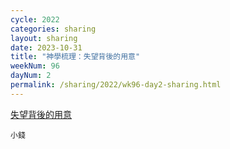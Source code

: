 ```yaml
---
cycle: 2022
categories: sharing
layout: sharing
date: 2023-10-31
title: "神學梳理：失望背後的用意"
weekNum: 96
dayNum: 2
permalink: /sharing/2022/wk96-day2-sharing.html
---
```


[失望背後的用意](https://eccseattle.github.io/media/sharing/2022/wk096/2023-10-31-bin.m4a)

`小錢`
